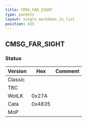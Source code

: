 ```yaml
---
title: CMSG_FAR_SIGHT
type: packets
layout: single_markdown_in_list
position: 635
---
```


## CMSG_FAR_SIGHT

### Status

Version    | Hex        | Comment
---------- | ---------- | ---------- 
Classic    |            |
TBC        |            |
WotLK      | 0x27A      |
Cata       | 0x4835     |
MoP        |            |